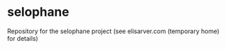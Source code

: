 selophane
=========

Repository for the selophane project (see elisarver.com (temporary home) for details)